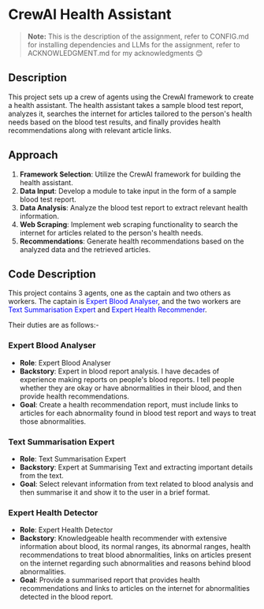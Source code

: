 # CrewAI Health Assistant

> **Note:** This is the description of the assignment, refer to CONFIG.md for installing dependencies and LLMs for the assignment, refer to ACKNOWLEDGMENT.md for my acknowledgments 😊

## Description

This project sets up a crew of agents using the CrewAI framework to create a health assistant. The health assistant takes a sample blood test report, analyzes it, searches the internet for articles tailored to the person's health needs based on the blood test results, and finally provides health recommendations along with relevant article links.

## Approach

1. **Framework Selection**: Utilize the CrewAI framework for building the health assistant.
2. **Data Input**: Develop a module to take input in the form of a sample blood test report.
3. **Data Analysis**: Analyze the blood test report to extract relevant health information.
4. **Web Scraping**: Implement web scraping functionality to search the internet for articles related to the person's health needs.
5. **Recommendations**: Generate health recommendations based on the analyzed data and the retrieved articles.

## Code Description

This project contains 3 agents, one as the captain and two others as workers. The captain is <span style="color:blue">Expert Blood Analyser</span>, and the two workers are <span style="color:blue">Text Summarisation Expert</span> and <span style="color:blue">Expert Health Recommender</span>.

Their duties are as follows:-

### Expert Blood Analyser

- **Role**: Expert Blood Analyser
- **Backstory**: Expert in blood report analysis. I have decades of experience making reports on people's blood reports. I tell people whether they are okay or have abnormalities in their blood, and then provide health recommendations.
- **Goal**: Create a health recommendation report, must include links to articles for each abnormality found in blood test report and ways to treat those abnormalities.

### Text Summarisation Expert

- **Role**: Text Summarisation Expert
- **Backstory**: Expert at Summarising Text and extracting important details from the text.
- **Goal**: Select relevant information from text related to blood analysis and then summarise it and show it to the user in a brief format.

### Expert Health Detector

- **Role**: Expert Health Detector
- **Backstory**: Knowledgeable health recommender with extensive information about blood, its normal ranges, its abnormal ranges, health recommendations to treat blood abnormalities, links on articles present on the internet regarding such abnormalities and reasons behind blood abnormalities.
- **Goal**: Provide a summarised report that provides health recommendations and links to articles on the internet for abnormalities detected in the blood report.